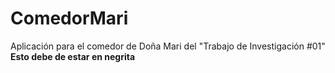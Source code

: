 # ComedorMari
Aplicación para el comedor de Doña Mari del "Trabajo de Investigación #01"
<b>Esto debe de estar en negrita</b>

